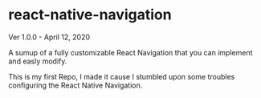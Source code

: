 # react-native-navigation

Ver 1.0.0 - April 12, 2020

A sumup of a fully customizable React Navigation that you can implement and easly modify.

This is my first Repo, I made it cause I stumbled upon some troubles configuring the React Native Navigation.

